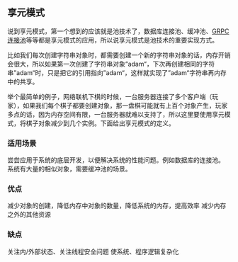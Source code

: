 ## 享元模式
说到享元模式，第一个想到的应该就是池技术了，数据库连接池、缓冲池、[GRPC连接池](https://github.com/hunyxv/grpcpool)等等都是享元模式的应用，所以说享元模式是池技术的重要实现方式。

比如我们每次创建字符串对象时，都需要创建一个新的字符串对象的话，内存开销会很大，所以如果第一次创建了字符串对象“adam“，下次再创建相同的字符串”adam“时，只是把它的引用指向”adam“，这样就实现了”adam“字符串再内存中的共享。

举个最简单的例子，网络联机下棋的时候，一台服务器连接了多个客户端（玩家），如果我们每个棋子都要创建对象，那一盘棋可能就有上百个对象产生，玩家多点的话，因为内存空间有限，一台服务器就难以支持了，所以这里要使用享元模式，将棋子对象减少到几个实例。下面给出享元模式的定义。

### 适用场景
尝尝应用于系统的底层开发，以便解决系统的性能问题。例如数据库的连接池。
系统有大量的相似对象，需要缓冲池的场景。

### 优点
减少对象的创建，降低内存中对象的数量，降低系统的内存，提高效率
减少内存之外的其他资源

### 缺点
关注内/外部状态、关注线程安全问题
使系统、程序逻辑复杂化
